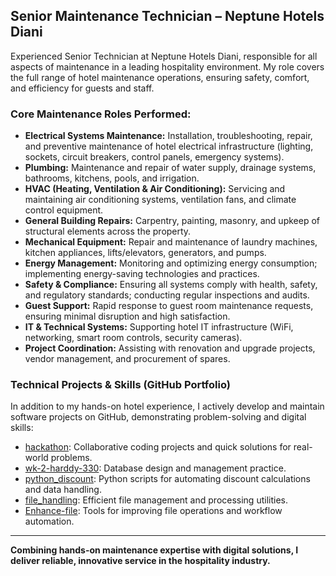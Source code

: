 ## Senior Maintenance Technician – Neptune Hotels Diani

Experienced Senior Technician at Neptune Hotels Diani, responsible for all aspects of maintenance in a leading hospitality environment. My role covers the full range of hotel maintenance operations, ensuring safety, comfort, and efficiency for guests and staff.

### Core Maintenance Roles Performed:
- **Electrical Systems Maintenance:** Installation, troubleshooting, repair, and preventive maintenance of hotel electrical infrastructure (lighting, sockets, circuit breakers, control panels, emergency systems).
- **Plumbing:** Maintenance and repair of water supply, drainage systems, bathrooms, kitchens, pools, and irrigation.
- **HVAC (Heating, Ventilation & Air Conditioning):** Servicing and maintaining air conditioning systems, ventilation fans, and climate control equipment.
- **General Building Repairs:** Carpentry, painting, masonry, and upkeep of structural elements across the property.
- **Mechanical Equipment:** Repair and maintenance of laundry machines, kitchen appliances, lifts/elevators, generators, and pumps.
- **Energy Management:** Monitoring and optimizing energy consumption; implementing energy-saving technologies and practices.
- **Safety & Compliance:** Ensuring all systems comply with health, safety, and regulatory standards; conducting regular inspections and audits.
- **Guest Support:** Rapid response to guest room maintenance requests, ensuring minimal disruption and high satisfaction.
- **IT & Technical Systems:** Supporting hotel IT infrastructure (WiFi, networking, smart room controls, security cameras).
- **Project Coordination:** Assisting with renovation and upgrade projects, vendor management, and procurement of spares.

### Technical Projects & Skills (GitHub Portfolio)
In addition to my hands-on hotel experience, I actively develop and maintain software projects on GitHub, demonstrating problem-solving and digital skills:

- [hackathon](https://github.com/harddy-330/hackathon): Collaborative coding projects and quick solutions for real-world problems.
- [wk-2-harddy-330](https://github.com/PLP-Database-Design/wk-2-harddy-330): Database design and management practice.
- [python_discount](https://github.com/harddy-330/python_discount): Python scripts for automating discount calculations and data handling.
- [file_handling](https://github.com/harddy-330/file_handling): Efficient file management and processing utilities.
- [Enhance-file](https://github.com/harddy-330/Enhance-file): Tools for improving file operations and workflow automation.

---

**Combining hands-on maintenance expertise with digital solutions, I deliver reliable, innovative service in the hospitality industry.**
